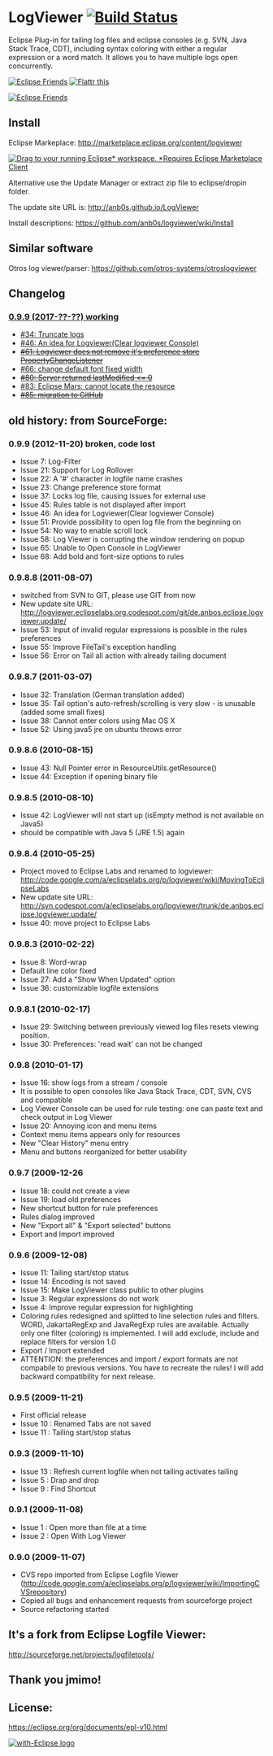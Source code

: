 # LogViewer [![Build Status](https://travis-ci.org/anb0s/LogViewer.svg)](https://travis-ci.org/anb0s/LogViewer)
Eclipse Plug-in for tailing log files and eclipse consoles (e.g. SVN, Java Stack Trace, CDT), including syntax coloring with either a regular expression or a word match. It allows you to have multiple logs open concurrently.

<a href="https://eclipse.org/donate/" target="_blank"> <img src="http://www.eclipse.org/donate/images/friendslogo200.jpg" alt="Eclipse Friends" title="Eclipse Friends" border="0" /></a>
<a href="http://flattr.com/thing/62009/logviewer" target="_blank"> <img src="http://api.flattr.com/button/button-static-50x60.png" alt="Flattr this" title="Flattr this" border="0" /></a>

<a href="https://github.com/anb0s/logviewer" target="_blank"> <img src="https://raw.githubusercontent.com/anb0s/logviewer/master/de.anbos.eclipse.logviewer.plugin/screens/LogViewer_view_File_0.9.8.jpg" alt="Eclipse Friends" title="Eclipse Friends" border="0" /></a>

## Install

Eclipse Markeplace: http://marketplace.eclipse.org/content/logviewer

<a href="http://marketplace.eclipse.org/marketplace-client-intro?mpc_install=1066" class="drag" title="Drag to your running Eclipse* workspace. *Requires Eclipse Marketplace Client"><img class="img-responsive" src="https://marketplace.eclipse.org/sites/all/themes/solstice/public/images/marketplace/btn-install.png" alt="Drag to your running Eclipse* workspace. *Requires Eclipse Marketplace Client" /></a>

Alternative use the Update Manager or extract zip file to eclipse/dropin folder.

The update site URL is: http://anb0s.github.io/LogViewer

Install descriptions: https://github.com/anb0s/logviewer/wiki/Install

## Similar software
Otros log viewer/parser: https://github.com/otros-systems/otroslogviewer

## Changelog

### [0.9.9 (2017-??-??) working](https://github.com/anb0s/LogViewer/milestone/2)
* [#34: Truncate logs](https://github.com/anb0s/LogViewer/issues/34)
* [#46: An idea for Logviewer(Clear logviewer Console)](https://github.com/anb0s/LogViewer/issues/46)
* ~~[#61: Logviewer does not remove it's preference store PropertyChangeListener](https://github.com/anb0s/LogViewer/issues/61)~~
* [#66: change default font fixed width](https://github.com/anb0s/LogViewer/issues/66)
* ~~[#80: Server returned lastModified <= 0](https://github.com/anb0s/LogViewer/issues/80)~~
* [#83: Eclipse Mars: cannot locate the resource](https://github.com/anb0s/LogViewer/issues/83)
* ~~[#85: migration to GitHub](https://github.com/anb0s/LogViewer/issues/85)~~

## old history: from SourceForge:
### 0.9.9 (2012-11-20) broken, code lost
* Issue 7: Log-Filter
* Issue 21: Support for Log Rollover
* Issue 22: A '#' character in logfile name crashes
* Issue 23: Change preference store format
* Issue 37: Locks log file, causing issues for external use
* Issue 45: Rules table is not displayed after import
* Issue 46: An idea for Logviewer(Clear logviewer Console)
* Issue 51:	Provide possibility to open log file from the beginning on
* Issue 54: No way to enable scroll lock
* Issue 58: Log Viewer is corrupting the window rendering on popup
* Issue 65: Unable to Open Console in LogViewer
* Issue 68: Add bold and font-size options to rules

### 0.9.8.8 (2011-08-07)
* switched from SVN to GIT, please use GIT from now
* New update site URL: http://logviewer.eclipselabs.org.codespot.com/git/de.anbos.eclipse.logviewer.update/
* Issue 53:	Input of invalid regular expressions is possible in the rules preferences
* Issue 55:	Improve FileTail's exception handling
* Issue 56:	Error on Tail all action with already tailing document

### 0.9.8.7 (2011-03-07)
* Issue 32: Translation (German translation added)
* Issue 35: Tail option's auto-refresh/scrolling is very slow - is unusable (added some small fixes)
* Issue 38: Cannot enter colors using Mac OS X
* Issue 52: Using java5 jre on ubuntu throws error

### 0.9.8.6 (2010-08-15)
* Issue 43: Null Pointer error in ResourceUtils.getResource()
* Issue 44: Exception if opening binary file

### 0.9.8.5 (2010-08-10)
* Issue 42: LogViewer will not start up (isEmpty method is not available on Java5)
* should be compatible with Java 5 (JRE 1.5) again

### 0.9.8.4 (2010-05-25)
* Project moved to Eclipse Labs and renamed to logviewer: http://code.google.com/a/eclipselabs.org/p/logviewer/wiki/MovingToEclipseLabs
* New update site URL: http://svn.codespot.com/a/eclipselabs.org/logviewer/trunk/de.anbos.eclipse.logviewer.update/
* Issue 40: move project to Eclipse Labs

### 0.9.8.3 (2010-02-22)
* Issue 8: Word-wrap
* Default line color fixed
* Issue 27: Add a "Show When Updated" option
* Issue 36: customizable logfile extensions

### 0.9.8.1 (2010-02-17)
* Issue 29: Switching between previously viewed log files resets viewing position.
* Issue 30: Preferences: 'read wait' can not be changed

### 0.9.8 (2010-01-17)
* Issue 16: show logs from a stream / console
* It is possible to open consoles like Java Stack Trace, CDT, SVN, CVS and compatible
* Log Viewer Console can be used for rule testing: one can paste text and check output in Log Viewer
* Issue 20: Annoying icon and menu items
* Context menu items appears only for resources
* New "Clear History" menu entry
* Menu and buttons reorganized for better usability

### 0.9.7 (2009-12-26
* Issue 18: could not create a view
* Issue 19: load old preferences
* New shortcut button for rule preferences
* Rules dialog improved
* New "Export all" & "Export selected" buttons
* Export and Import improved

### 0.9.6 (2009-12-08)
* Issue 11: Tailing start/stop status
* Issue 14: Encoding is not saved
* Issue 15: Make LogViewer class public to other plugins
* Issue 3: Regular expressions do not work
* Issue 4: Improve regular expression for highlighting
* Coloring rules redesigned and splitted to line selection rules and filters. WORD, JakartaRegExp and JavaRegExp rules are available. Actually only one filter (coloring) is implemented. I will add exclude, include and replace filters for version 1.0
* Export / Import extended
* ATTENTION: the preferences and import / export formats are not compabile to previous versions. You have to recreate the rules! I will add backward compatibility for next release.

### 0.9.5 (2009-11-21)
* First official release
* Issue 10 : Renamed Tabs are not saved
* Issue 11 : Tailing start/stop status

### 0.9.3 (2009-11-10)
* Issue 13 : Refresh current logfile when not tailing activates tailing
* Issue 5 : Drap and drop
* Issue 9 : Find Shortcut

### 0.9.1 (2009-11-08)
* Issue 1 : Open more than file at a time
* Issue 2 : Open With Log Viewer

### 0.9.0 (2009-11-07)
* CVS repo imported from Eclipse Logfile Viewer (http://code.google.com/a/eclipselabs.org/p/logviewer/wiki/ImportingCVSrepository)
* Copied all bugs and enhancement requests from sourceforge project
* Source refactoring started


## It's a fork from Eclipse Logfile Viewer:
http://sourceforge.net/projects/logfiletools/

## Thank you jmimo!

License:
--------
https://eclipse.org/org/documents/epl-v10.html

<a href="http://with-eclipse.github.io/" target="_blank">
<img alt="with-Eclipse logo" src="http://with-eclipse.github.io/with-eclipse-0.jpg" />
</a>
